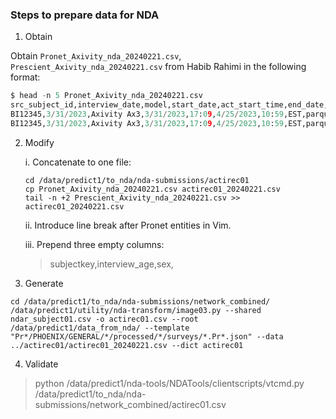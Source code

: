 ### Steps to prepare data for NDA

1. Obtain 

Obtain `Pronet_Axivity_nda_20240221.csv`, `Prescient_Axivity_nda_20240221.csv` from Habib Rahimi
in the following format:

```python
$ head -n 5 Pronet_Axivity_nda_20240221.csv
src_subject_id,interview_date,model,start_date,act_start_time,end_date,end_time,time_zone,data_file1_type,data_file1
BI12345,3/31/2023,Axivity Ax3,3/31/2023,17:09,4/25/2023,10:59,EST,parquet,/data/predict1/data_from_nda/Pronet/PHOENIX/PROTECTED/PronetBI/processed/BI12345/actigraphy/mtl_nda/BI-BI12345-actigraphy_Axivity_79925_2023-3-31-17:9-to-2023-4-25-10:59.parquet
BI12345,3/31/2023,Axivity Ax3,3/31/2023,17:09,4/25/2023,10:59,EST,parquet,/data/predict1/data_from_nda/Pronet/PHOENIX/PROTECTED/PronetBI/processed/BI12345/actigraphy/mtl_nda/BI-BI12345-actigraphy_Axivity_79925_2023-3-31-17:9-to-2023-4-25-10:59.parquet
```


2. Modify

    i. Concatenate to one file:

    ```
    cd /data/predict1/to_nda/nda-submissions/actirec01
    cp Pronet_Axivity_nda_20240221.csv actirec01_20240221.csv
    tail -n +2 Prescient_Axivity_nda_20240221.csv >> actirec01_20240221.csv
    ```

    ii. Introduce line break after Pronet entities in Vim.

    iii. Prepend three empty columns:

    > subjectkey,interview_age,sex,


3. Generate

```
cd /data/predict1/to_nda/nda-submissions/network_combined/
/data/predict1/utility/nda-transform/image03.py --shared ndar_subject01.csv -o actirec01.csv --root /data/predict1/data_from_nda/ --template "Pr*/PHOENIX/GENERAL/*/processed/*/surveys/*.Pr*.json" --data ../actirec01/actirec01_20240221.csv --dict actirec01
```

4. Validate

> python /data/predict1/nda-tools/NDATools/clientscripts/vtcmd.py /data/predict1/to_nda/nda-submissions/network_combined/actirec01.csv


